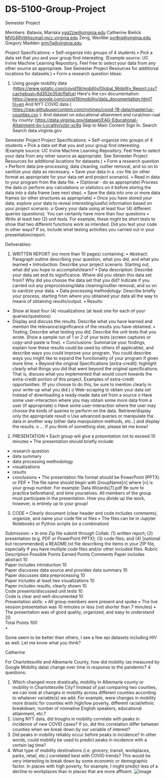 # DS-5100-Group-Project

Semester Project

Members: 
Batavia, Mariska <vgg2zw@virginia.edu>
Catherine Bielick <MVG4RV@hscmail.mcc.virginia.edu>
Zeng, WenWei <syr8rq@virginia.edu>
Gregory Madden <grm7q@virginia.edu>


Project Specifications:
•	Self-organize into groups of 4 students
•	Pick a data set that you and your group find interesting. (Example source: UC Irvine Machine Learning Repository. Feel free to select your data from any other source as appropriate. See Semester Project Resources for additional locations for datasets.)
•	Form a research question
Ideas: 
1) Using google mobility data (https://www.gstatic.com/covid19/mobility/Global_Mobility_Report.csv?cachebust=6d352e35dcffafce) 
Here's the csv documentation: https://www.google.com/covid19/mobility/data_documentation.html?hl=en
And 
NYT COVID data ( https://raw.githubusercontent.com/nytimes/covid-19-data/master/us-counties.csv ): 
And
dataset on educational attainment and rural/non-rual by county: https://data.virginia.gov/dataset/EAG-Educational-Attainment-by-Locality/vzbr-xc9q
Skip to Main Content Sign In. Search Search
data.virginia.gov

Semester Project
Project Specifications:
•	Self-organize into groups of 4 students
•	Pick a data set that you and your group find interesting. (Example source: UC Irvine Machine Learning Repository. Feel free to select your data from any other source as appropriate. See Semester Project Resources for additional locations for datasets.)
•	Form a research question
•	Perform data pre-processing, data cleaning, outlier removal, and so on to sanitize your data as necessary.
•	Save your data in a .csv file (or other format as appropriate for your data set and project scenario).
•	Read in data to your program from the data file.
•	(Optional - do as appropriate) Process the data or perform any calculations or statistics on it before storing the data into a data frame (see next step).
•	Save the data into one or more data frames (or other structures as appropriate)
•	Once you have stored your data, explore your data to reveal interesting/useful information based on your project scenario.
o	Query your data using at least four (4) different queries (questions). You can certainly have more than four questions
•	Write at least two (2) unit tests. For example, these might be short tests to show that two different functions work as intended. Did you test your code in other ways? If so, include what testing activities you carried out in your presentation/report. 
 
Deliverables:
1. WRITTEN REPORT (no more than 10 pages) containing:
•	Abstract: Paragraph outline describing your question, what you did, and what you learned
•	Introduction: Describe your project scenario. Starting out, what did you hope to accomplish/learn?
•	Data description: Describe your data set and its significance. Where did you obtain this data set from? Why did you choose the data set that you did? Indicate if you carried out any preprocessing/data cleaning/outlier removal, and so on to sanitize your data.
•	Data processing methodology: Describe briefly your process, starting from where you obtained your data all the way to means of obtaining results/output. 
•	Results:
- Show at least four (4) visualizations (at least one for each of your queries/questions)
- Display and discuss the results. Describe what you have learned and mention the relevance/significance of the results you have obtained.
•	Testing: Describe what testing you did. Describe the unit tests that you wrote. Show a sample run of 1 or 2 of your tests (screen captures or copy-and-paste is fine).
•	Conclusions: Summarize your findings, explain how these results could be used by others (if applicable), and describe ways you could improve your program. You could describe ways you might like to expand the functionality of your program if given more time.
•	Beyond the original Specifications [extra-credit]: highlight clearly what things you did that went beyond the original specifications. That is, discuss what you implemented that would count towards the extra-credit portion of this project. Examples of extra-credit opportunities:   (If you choose to do this, be sure to mention clearly in your write-up what you did.) 
o	Web-scraping to obtain your data set instead of downloading a ready-made data set from a source
o	Have some user-interaction where you may obtain some more data from a user (if appropriate)
o	Have some user-interaction where the user may choose the kinds of queries to perform on the data. Retrieve/display only the appropriate result
o	Use advanced queries or manipulate the data in another way (other data manipulation methods, etc..) and display the results.
o	... If you think of something else, please let me know! 
 
2. PRESENTATION
•	Each group will give a presentation not to exceed 10 minutes
•	The presentation should briefly include:
- research question
- data summary
- data processing methodology
- visualizations
- results
- conclusions
•	The presentation file format should be PowerPoint (PPTX) or PDF
•	The file name should begin with GroupName[n] where [n] is your group number.  For example: Data Wizards[7].pdf
Be sure to practice beforehand, and time yourselves. All members of the group must participate in the presentation. How you divide up the work, however, is entirely up to your group! 
 
3. CODE
•	Clearly document (clear header and code includes comments), organize, and name your code file or files
•	The files can be in Jupyter Notebooks or Python scripts (or a combination)
 
Submission:
•	In one Zip file submit through Collab: (1) written report; (2) presentation (e.g. PDF or PowerPoint PPTX); (3) code files; and (4) [optional but recommended] a README.txt file describing the items in your ZIP file, especially if you have multiple code files and/or other included files. 
Rubric
Description	Possible Points	Earned Points	Comments
Paper includes abstract	10	 	 
Paper includes introduction	10	 	 
Paper discusses data source and provides data summary	10	 	 
Paper discusses data preprocessing	10	 	 
Paper includes at least two visualizations	10	 	 
Paper includes results, clearly shown	10	 	 
Code presents/discussed unit tests	10	 	 
Code is clear and well-documented	10	 	 
Presentation skills:
•	All group members were present and spoke
•	The live session presentation was 10 minutes or less (not shorter than 7 minutes)
•	The presentation was of good quality, organized, and easy to understand	20	 	 
Total Points	100	 	 
•	


Some seem to be better than others, I see a few epi datasets including HIV as well. Let me know what you think?

Catherine 

 
For Charlottesville and Albemarle County, how did mobility (as measured by Google Mobility data) change over time in response to the pandemic? 
	4 questions: 
1.	Which changed more drastically, mobility in Albemarle county or mobility in Charlottesville City? Instead of just comparing two counties, we can look at changes in mobility across different counties according to whatever variable(s) we add. For example, were changes in mobility more drastic for counties with high/low poverty, different racial/ethnic breakdown, number of nonnative English speakers, educational attainment, etc.?
2.	Using NYT data, did troughs in mobility correlate with peaks in incidence of new COVID cases? If so, did this correlation differ between counties when we break down by our variable of interest?
3.	Did peaks in mobility reliably occur before peaks in incidence? In other words, could mobility be used to predict peaks in incidence with a certain lag time?
4.	What type of mobility destinations (i.e. grocery, transit, workplaces, parks, retail, etc.) correlated best with COVID trends? This would be very interesting to break down by some economic or demographic factor. In places with high poverty, for example, I might predict less of a decline to workplaces than in places that are more affluent.
![image](https://user-images.githubusercontent.com/34383440/153308496-24f48b44-d07d-45ca-a584-2c8abc34b981.png)
